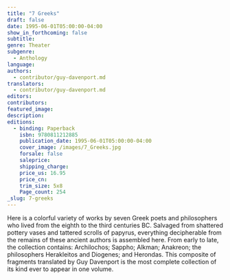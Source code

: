 ```yaml
---
title: "7 Greeks"
draft: false
date: 1995-06-01T05:00:00-04:00
show_in_forthcoming: false
subtitle:
genre: Theater
subgenre:
  - Anthology
language:
authors:
  - contributor/guy-davenport.md
translators:
  - contributor/guy-davenport.md
editors:
contributors:
featured_image:
description:
editions:
  - binding: Paperback
    isbn: 9780811212885
    publication_date: 1995-06-01T05:00:00-04:00
    cover_image: /images/7_Greeks.jpg
    forsale: false
    saleprice:
    shipping_charge:
    price_us: 16.95
    price_cn:
    trim_size: 5x8
    Page_count: 254
_slug: 7-greeks
---
```


Here is a colorful variety of works by seven Greek poets and philosophers who lived from the eighth to the third centuries BC. Salvaged from shattered pottery vases and tattered scrolls of papyrus, everything decipherable from the remains of these ancient authors is assembled here. From early to late, the collection contains: Archilochos; Sappho; Alkman; Anakreon; the philosophers Herakleitos and Diogenes; and Herondas. This composite of fragments translated by Guy Davenport is the most complete collection of its kind ever to appear in one volume.

